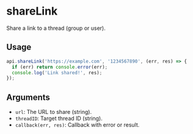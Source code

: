 # shareLink

Share a link to a thread (group or user).

## Usage
```js
api.shareLink('https://example.com', '1234567890', (err, res) => {
  if (err) return console.error(err);
  console.log('Link shared!', res);
});
```

## Arguments
- `url`: The URL to share (string).
- `threadID`: Target thread ID (string).
- `callback(err, res)`: Callback with error or result.

